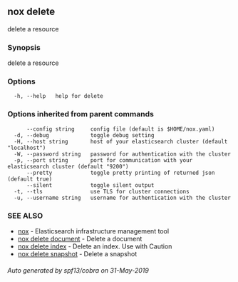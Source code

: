 ## nox delete

delete a resource

### Synopsis

delete a resource

### Options

```
  -h, --help   help for delete
```

### Options inherited from parent commands

```
      --config string     config file (default is $HOME/nox.yaml)
  -d, --debug             toggle debug setting
  -H, --host string       host of your elasticsearch cluster (default "localhost")
  -W, --password string   password for authentication with the cluster
  -p, --port string       port for communication with your elasticsearch cluster (default "9200")
      --pretty            toggle pretty printing of returned json (default true)
      --silent            toggle silent output
  -t, --tls               use TLS for cluster connections
  -u, --username string   username for authentication with the cluster
```

### SEE ALSO

* [nox](nox.md)	 - Elasticsearch infrastructure management tool
* [nox delete document](nox_delete_document.md)	 - Delete a document
* [nox delete index](nox_delete_index.md)	 - Delete an index. Use with Caution
* [nox delete snapshot](nox_delete_snapshot.md)	 - Delete a snapshot

###### Auto generated by spf13/cobra on 31-May-2019
